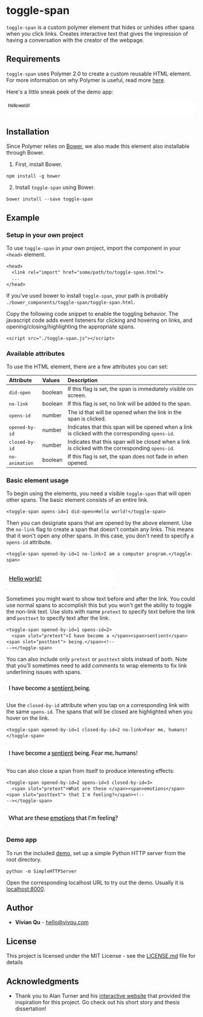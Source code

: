 # toggle-span

`toggle-span` is a custom polymer element that hides or unhides other spans when you click links. Creates interactive
text that gives the impression of having a conversation with the creator of the webpage.

## Requirements

`toggle-span` uses Polymer 2.0 to create a custom reusable HTML element. For more information on why Polymer is useful,
read more [here](https://www.polymer-project.org/about).

Here's a little sneak peek of the demo app:

![Demo of the toggle-span element](https://github.com/vivqu/toggle-span/blob/master/img/demo_gif.gif)

## Installation

Since Polymer relies on [Bower](https://bower.io), we also made this element also installable through Bower.

1. First, install Bower.
```
npm install -g bower
```

2. Install `toggle-span` using Bower.
```
bower install --save toggle-span
```

## Example

### Setup in your own project

To use `toggle-span` in your own project, import the component in your `<head>` element.
```
<head>
  <link rel="import" href="some/path/to/toggle-span.html">
  ...
</head>
```
If you've used bower to install `toggle-span`, your path is probably `./bower_components/toggle-span/toggle-span.html`.

Copy the following code snippet to enable the toggling behavior. The javascript code adds event listeners for clicking
and hovering on links, and opening/closing/highlighting the appropriate spans.
```
<script src="./toggle-span.js"></script>
```

### Available attributes

To use the HTML element, there are a few attributes you can set:

| Attribute  | Values  | Description  |
|:-----------|:--------|:--------------|
| `did-open` | boolean | If this flag is set, the span is immediately visible on screen. |
| `no-link`     | boolean | If this flag is set, no link will be added to the span. |
| `opens-id` | number | The id that will be opened when the link in the span is clicked. |
| `opened-by-id` | number | Indicates that this span will be opened when a link is clicked with the corresponding `opens-id`. |
| `closed-by-id` | number | Indicates that this span will be closed when a link is clicked with the corresponding `opens-id`. |
| `no-animation` | boolean | If this flag is set, the span does not fade in when opened. |

### Basic element usage

To begin using the elements, you need a visible `toggle-span` that will open other spans. The basic element
consists of an entire link.
```
<toggle-span opens-id=1 did-open>Hello world!</toggle-span>
```

Then you can designate spans that are opened by the above element. Use the `no-link` flag
to create a span that doesn't contain any links. This means that it won't open any other spans.
In this case, you don't need to specify a `opens-id` attribute.
```
<toggle-span opened-by-id=1 no-link>I am a computer program.</toggle-span>
```

![Example 1](https://github.com/vivqu/toggle-span/blob/master/img/example-1.gif)

Sometimes you might want to show text before and after the link. You could use normal spans to
accomplish this but you won't get the ability to toggle the non-link text. Use slots with name
`pretext` to specify text before the link and `posttext` to specify text after the link.
```
<toggle-span opened-by-id=1 opens-id=2>
  <span slot="pretext">I have become a </span><span>sentient</span><span slot="posttext"> being.</span><!--
--></toggle-span>
```
You can also include only `pretext` or `posttext` slots instead of both. Note that you'll sometimes need to
add comments to wrap elements to fix link underlining issues with spans.

![Example 2](https://github.com/vivqu/toggle-span/blob/master/img/example-2.gif)

Use the `closed-by-id` attribute when you tap on a corresponding link with the same `opens-id`.
The spans that will be closed are highlighted when you hover on the link.
```
<toggle-span opened-by-id=1 closed-by-id=2 no-link>Fear me, humans!</toggle-span>
```

![Example 3](https://github.com/vivqu/toggle-span/blob/master/img/example-3.gif)

You can also close a span from itself to produce interesting effects:
```
<toggle-span opened-by-id=2 opens-id=3 closed-by-id=3>
  <span slot="pretext">What are these </span><span>emotions</span><span slot="posttext"> that I'm feeling?</span><!--
--></toggle-span>
```

![Example 4](https://github.com/vivqu/toggle-span/blob/master/img/example-4.gif)

### Demo app

To run the included [demo](https://github.com/vivqu/toggle-span/blob/master/index.html), set up a simple
Python HTTP server from the root directory.
```
python -m SimpleHTTPServer
```
Open the corresponding localhost URL to try out the demo. Usually it is [localhost:8000](http://localhost:8000/).

## Author

* **Vivian Qu** - [hello@vivqu.com](mailto:hello@vivqu.com)

## License

This project is licensed under the MIT License - see the [LICENSE.md](LICENSE.md) file for details

## Acknowledgments

* Thank you to Alan Turner and his [interactive website](http://greaterthanorequalto.net/) that provided the inspiration for this project. Go check out his short story and thesis dissertation!
